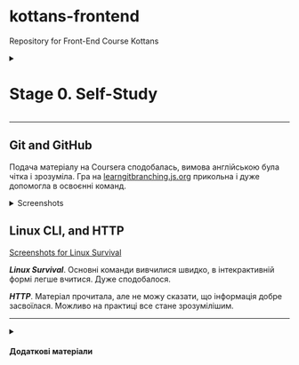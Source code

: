 # kottans-frontend

Repository for Front-End Course Kottans

<details>
<summary>

# Stage 0. Self-Study

</summary>

**General**

-   [x] 0. [Git Basics](tasks/git-intro.md)
-   [x] 1. [Linux CLI and Networking](tasks/linux-cli-http.md)
-   [ ] 2. [VCS (hello gitty), GitHub and Collaboration](tasks/git-collaboration.md)

**Front-End Basics**

-   [ ] 3. [Intro to HTML & CSS](tasks/html-css-intro.md)
-   [ ] 4. [Responsive Web Design](tasks/html-css-responsive.md)
-   [ ] 5. [HTML & CSS Practice](tasks/html-css-popup.md)
-   [ ] 6. [JavaScript Basics](tasks/js-basics.md)
-   [ ] 7. [Document Object Model](tasks/js-dom.md) - practice

**Advanced Topics**

-   [ ] 8. [Building a Tiny JS World (pre-OOP)](tasks/js-pre-oop.md) - practice
-   [ ] 9. [Object oriented JS](tasks/js-oop.md) - practice
-   [ ] 10. [OOP exercise](tasks/js-post-oop.md) - practice
-   [ ] 11. [Offline Web Applications](tasks/app-design-offline.md) - optional
-   [ ] 12. [Memory pair game](tasks/memory-pair-game.md) — real project!
-   [ ] 13. [Website Performance Optimization](tasks/app-design-performance.md) - optional
-   [ ] 14. [Friends App](tasks/friends-app.md) - real project!
    </details>

---

## Git and GitHub

Подача матеріалу на Coursera сподобалась, вимова англійською була чітка і зрозуміла. Гра на [learngitbranching.js.org](https://learngitbranching.js.org/) прикольна і дуже допомогла в освоєнні команд.

<details>
<summary>Screenshots</summary>

![image](https://user-images.githubusercontent.com/97843226/183425497-4e6e4be8-8f7c-4d3e-ba53-d5d7da5a867a.png)
![image](https://user-images.githubusercontent.com/97843226/183425691-1730ae8a-5563-44f3-9df0-06e8b40c6536.png)



</details>

## Linux CLI, and HTTP

[Screenshots for Linux Survival](https://github.com/ElenaRiabova/kottans-frontend/tree/main/task_linux_cli)

**_Linux Survival_**. Основні команди вивчилися швидко, в інтекрактивній формі легше вчитися. Дуже сподобалося.

**_HTTP_**. Матеріал прочитала, але не можу сказати, що інформація добре засвоїлася. Можливо на практиці все стане зрозумілішим.

---

<details>
<summary>

#### Додаткові матеріали

</summary>

-   [ ] [Лекція по Git від Олексія Руденка](https://www.youtube.com/playlist?list=PLS8sEUxbfFY9MnPIFPTNlaS5xX7P5Ge-5)
-   [ ] [Git за 30 хвилин](https://codeguida.com/post/453)
-   [ ] [Git tips](http://sixrevisions.com/web-development/git-tips/) — закріпити свої знання про Git
-   [ ] [About Merge Conflicts](https://docs.github.com/en/free-pro-team@latest/github/collaborating-with-issues-and-pull-requests/about-merge-conflicts)
-   [ ] [Resoilving a Merge Conflict](https://docs.github.com/en/free-pro-team@latest/github/collaborating-with-issues-and-pull-requests/resolving-a-merge-conflict-using-the-command-line)
-   [ ] [Communicating using Markdown](https://lab.github.com/githubtraining/communicating-using-markdown)
-   [ ] [Learn anything front-end](https://learn-anything.xyz/web-development/front-end)
-   [ ] [TypingClub](https://www.typingclub.com/) — покращити швидкість набору на клавіатурі
-   [ ] [How to Learn and Cope with Negative Thoughts](https://guides.hexlet.io/learning/)
-   [Basic writing and formatting syntax](https://docs.github.com/en/get-started/writing-on-github/getting-started-with-writing-and-formatting-on-github/basic-writing-and-formatting-syntax#images)

---

-   [ ] [How I taught myself to code in eight weeks](http://lifehacker.com/how-i-taught-myself-to-code-in-eight-weeks-511615189)
-   [ ] [How JavaScript works: Deep dive into WebSockets and HTTP/2 with SSE + how to pick the right path](https://blog.sessionstack.com/how-javascript-works-deep-dive-into-websockets-and-http-2-with-sse-how-to-pick-the-right-path-584e6b8e3bf7)
-   [ ] [Command Line Power User](https://commandlinepoweruser.com/)
-   [ ] [Configuring Linux Web Servers](https://www.udacity.com/course/configuring-linux-web-servers--ud299)
-   [ ] [Networking for Web Developers](https://www.udacity.com/course/networking-for-web-developers--ud256)
</details>
